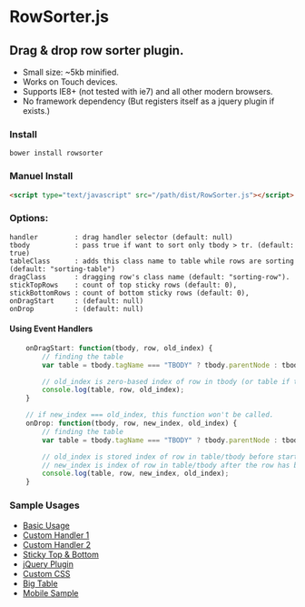 RowSorter.js
============
## Drag & drop row sorter plugin.
* Small size: ~5kb minified.
* Works on Touch devices.
* Supports IE8+ (not tested with ie7) and all other modern browsers.
* No framework dependency (But registers itself as a jquery plugin if exists.)

### Install
    bower install rowsorter
### Manuel Install
```html
<script type="text/javascript" src="/path/dist/RowSorter.js"></script>
```

### Options:

    handler         : drag handler selector (default: null)
    tbody           : pass true if want to sort only tbody > tr. (default: true)
    tableClass      : adds this class name to table while rows are sorting (default: "sorting-table")
    dragClass       : dragging row's class name (default: "sorting-row").
    stickTopRows    : count of top sticky rows (default: 0),
    stickBottomRows : count of bottom sticky rows (default: 0),
    onDragStart     : (default: null)
    onDrop          : (default: null)

#### Using Event Handlers
```javascript
    onDragStart: function(tbody, row, old_index) {
        // finding the table
        var table = tbody.tagName === "TBODY" ? tbody.parentNode : tbody;

        // old_index is zero-based index of row in tbody (or table if tbody not exists)
        console.log(table, row, old_index);
    }

    // if new_index === old_index, this function won't be called.
    onDrop: function(tbody, row, new_index, old_index) {
        // finding the table
        var table = tbody.tagName === "TBODY" ? tbody.parentNode : tbody;

        // old_index is stored index of row in table/tbody before start the dragging.
        // new_index is index of row in table/tbody after the row has been dragged.
        console.log(table, row, new_index, old_index);
    }
```

### Sample Usages

* [Basic Usage][basic]
* [Custom Handler 1][handler1]
* [Custom Handler 2][handler2]
* [Sticky Top & Bottom][sticky]
* [jQuery Plugin][jquery]
* [Custom CSS][style]
* [Big Table][bigtable]
* [Mobile Sample][touchtest]

[basic]: http://borayazilim.com/projects/rowsorter/examples/basic.html
[handler1]: http://borayazilim.com/projects/rowsorter/examples/handler1.html
[handler2]: http://borayazilim.com/projects/rowsorter/examples/handler2.html
[sticky]: http://borayazilim.com/projects/rowsorter/examples/sticky.html
[jquery]: http://borayazilim.com/projects/rowsorter/examples/jquery.html
[style]: http://borayazilim.com/projects/rowsorter/examples/style.html
[bigtable]: http://borayazilim.com/projects/rowsorter/examples/big_table.php
[touchtest]: http://borayazilim.com/projects/rowsorter/examples/touch_test.html
